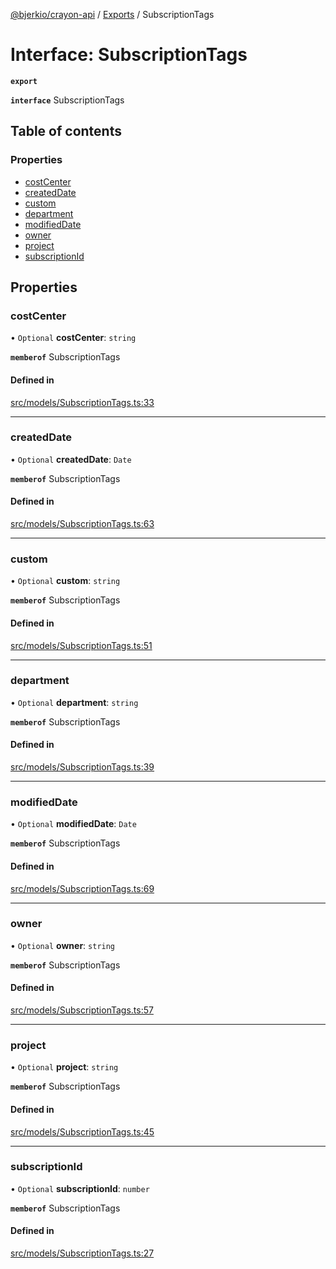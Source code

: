 [@bjerkio/crayon-api](../README.md) / [Exports](../modules.md) / SubscriptionTags

# Interface: SubscriptionTags

**`export`**

**`interface`** SubscriptionTags

## Table of contents

### Properties

- [costCenter](SubscriptionTags.md#costcenter)
- [createdDate](SubscriptionTags.md#createddate)
- [custom](SubscriptionTags.md#custom)
- [department](SubscriptionTags.md#department)
- [modifiedDate](SubscriptionTags.md#modifieddate)
- [owner](SubscriptionTags.md#owner)
- [project](SubscriptionTags.md#project)
- [subscriptionId](SubscriptionTags.md#subscriptionid)

## Properties

### costCenter

• `Optional` **costCenter**: `string`

**`memberof`** SubscriptionTags

#### Defined in

[src/models/SubscriptionTags.ts:33](https://github.com/bjerkio/crayon-api-js/blob/22cd66d/src/models/SubscriptionTags.ts#L33)

___

### createdDate

• `Optional` **createdDate**: `Date`

**`memberof`** SubscriptionTags

#### Defined in

[src/models/SubscriptionTags.ts:63](https://github.com/bjerkio/crayon-api-js/blob/22cd66d/src/models/SubscriptionTags.ts#L63)

___

### custom

• `Optional` **custom**: `string`

**`memberof`** SubscriptionTags

#### Defined in

[src/models/SubscriptionTags.ts:51](https://github.com/bjerkio/crayon-api-js/blob/22cd66d/src/models/SubscriptionTags.ts#L51)

___

### department

• `Optional` **department**: `string`

**`memberof`** SubscriptionTags

#### Defined in

[src/models/SubscriptionTags.ts:39](https://github.com/bjerkio/crayon-api-js/blob/22cd66d/src/models/SubscriptionTags.ts#L39)

___

### modifiedDate

• `Optional` **modifiedDate**: `Date`

**`memberof`** SubscriptionTags

#### Defined in

[src/models/SubscriptionTags.ts:69](https://github.com/bjerkio/crayon-api-js/blob/22cd66d/src/models/SubscriptionTags.ts#L69)

___

### owner

• `Optional` **owner**: `string`

**`memberof`** SubscriptionTags

#### Defined in

[src/models/SubscriptionTags.ts:57](https://github.com/bjerkio/crayon-api-js/blob/22cd66d/src/models/SubscriptionTags.ts#L57)

___

### project

• `Optional` **project**: `string`

**`memberof`** SubscriptionTags

#### Defined in

[src/models/SubscriptionTags.ts:45](https://github.com/bjerkio/crayon-api-js/blob/22cd66d/src/models/SubscriptionTags.ts#L45)

___

### subscriptionId

• `Optional` **subscriptionId**: `number`

**`memberof`** SubscriptionTags

#### Defined in

[src/models/SubscriptionTags.ts:27](https://github.com/bjerkio/crayon-api-js/blob/22cd66d/src/models/SubscriptionTags.ts#L27)
